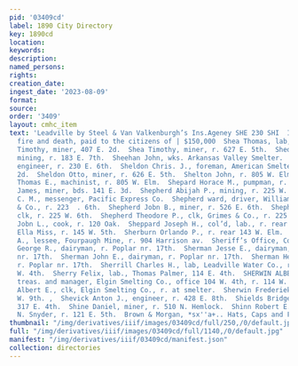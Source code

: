 ```yaml
---
pid: '03409cd'
label: 1890 City Directory
key: 1890cd
location: 
keywords: 
description: 
named_persons: 
rights: 
creation_date: 
ingest_date: '2023-08-09'
format: 
source: 
order: '3409'
layout: cmhc_item
text: 'Leadville by Steel & Van Valkenburgh’s Ins.Ageney SHE 230 SHI  In Losses by
  fire and death, paid to the citizens of | $150,000  Shea Thomas, lab, American Smelter.  Shea
  Timothy, miner, 407 E. 2d.  Shea Timothy, miner, r. 627 E. 5th.  Shedd William G.,
  mining, r. 183 E. 7th.  Sheehan John, wks. Arkansas Valley Smelter.  Sheets Al.,
  engineer, r. 230 E. 6th.  Sheldon Chris. J., foreman, American Smelter, r. 314 W.
  2d.  Sheldon Otto, miner, r. 626 E. 5th.  Shelton John, r. 805 W. Elm.  Shelton
  Thomas E., machinist, r. 805 W. Elm.  Shepard Horace M., pumpman, r. 306 W. 2d.  Shepard
  James, miner, bds. 141 E. 3d.  Shepherd Abijah P., mining, r. 225 W. 6th.  Shepherd
  C. M., messenger, Pacific Express Co.  Shepherd ward, driver, William L. Otterbach
  & Co., r. 223  . 6th.  Shepherd Jobn B., miner, r. 526 E. 6th.  Shepherd Lewis Ed.,
  clk, r. 225 W. 6th.  Shepherd Theodore P., clk, Grimes & Co., r. 225 W. 6th.  Shepler
  Jobn L., cook, r. 120 Oak.  Sheppard Joseph H., col’d, lab., r. rear 126 W. 4th.  Sherb
  Ella Miss, r. 145 W. 5th.  Sherburn Orlando P., r. rear 143 W. Elm.  Sheridan John
  A., lessee, Fourpaugh Mine, r. 904 Harrison av.  Sheriff’s Office, Court House,  Sherman
  George R., dairyman, r. Poplar nr. 17th.  Sherman Jesse E., dairyman, r. Poplar
  nr. 17th.  Sherman John E., dairyman, r. Poplar nr. 17th.  Sherman Heuben, dairyman,
  r. Poplar nr. 17th.  Sherrill Charles H., lab, Leadville Water Co., r. rear 117
  W. 4th.  Sherry Felix, lab., Thomas Palmer, 114 E. 4th.  SHERWIN ALBERT, pres’t,
  treas. and manager, Elgin Smelting Co., office 104 W. 4th, r. 114 W. 9th. .  Sherwin
  Albert E., clk, Elgin Smelting Co., r. at smelter.  Sherwin Frederiek L., r.114
  W. 9th. ,  Shevick Anton J., engineer, r. 428 E. 8th.  Shields Bridget Mrs., r.
  317 E. 4th.  Shine Daniel, miner, r. 510 N. Hemlock.  Shinn Robert E., clk., T.
  N. Snyder, r. 121 E. 5th.  Brown & Morgan, *sx''a+.. Hats, Caps and Furs       '
thumbnail: "/img/derivatives/iiif/images/03409cd/full/250,/0/default.jpg"
full: "/img/derivatives/iiif/images/03409cd/full/1140,/0/default.jpg"
manifest: "/img/derivatives/iiif/03409cd/manifest.json"
collection: directories
---
```

